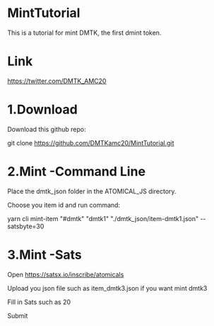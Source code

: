 # MintTutorial

This is a tutorial for mint DMTK, the first dmint token.

# Link

https://twitter.com/DMTK_AMC20

# 1.Download

Download this github repo:


git clone https://github.com/DMTKamc20/MintTutorial.git


# 2.Mint -Command Line

Place the dmtk_json folder in the ATOMICAL_JS directory.


Choose you item id and run command:


yarn cli mint-item "#dmtk" "dmtk1" "./dmtk_json/item-dmtk1.json" --satsbyte=30


# 3.Mint -Sats

Open https://satsx.io/inscribe/atomicals


Upload you json file such as item_dmtk3.json if you want mint dmtk3


Fill in Sats such as 20


Submit
